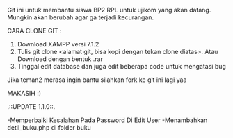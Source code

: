 Git ini untuk membantu siswa BP2 RPL untuk ujikom yang akan datang. Mungkin akan berubah agar ga terjadi kecurangan.

CARA CLONE GIT :
1. Download XAMPP versi 7.1.2
2. Tulis git clone <alamat git, bisa kopi dengan tekan clone diatas>. Atau Download dengan bentuk .rar
3. Tinggal edit database dan juga edit beberapa code untuk mengatasi bug

Jika teman2 merasa ingin bantu silahkan fork ke git ini lagi yaa

MAKASIH :)

.::UPDATE 1.1.0::.

-Memperbaiki Kesalahan Pada Password Di Edit User
-Menambahkan detil_buku.php di folder buku
